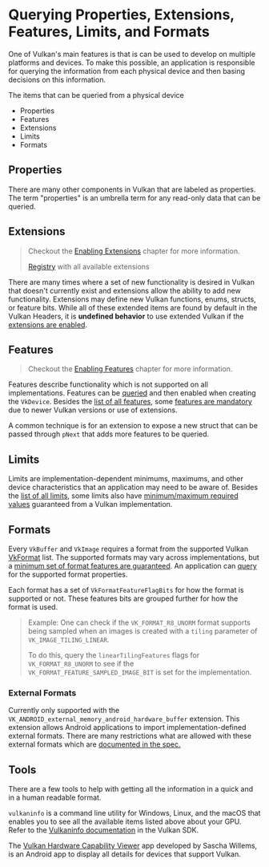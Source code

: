 # Querying Properties, Extensions, Features, Limits, and Formats

One of Vulkan's main features is that is can be used to develop on multiple platforms and devices. To make this possible, an application is responsible for querying the information from each physical device and then basing decisions on this information.

The items that can be queried from a physical device
- Properties
- Features
- Extensions
- Limits
- Formats

## Properties

There are many other components in Vulkan that are labeled as properties. The term "properties" is an umbrella term for any read-only data that can be queried.

## Extensions

> Checkout the [Enabling Extensions](./enabling_features.md) chapter for more information.
>
> [Registry](https://www.khronos.org/registry/vulkan/#repo-docs) with all available extensions

There are many times where a set of new functionality is desired in Vulkan that doesn't currently exist and extensions allow the ability to add new functionality. Extensions may define new Vulkan functions, enums, structs, or feature bits. While all of these extended items are found by default in the Vulkan Headers, it is **undefined behavior** to use extended Vulkan if the [extensions are enabled](./enabling_features.md).

## Features

> Checkout the [Enabling Features](./enabling_features.md) chapter for more information.

Features describe functionality which is not supported on all implementations. Features can be [queried](https://www.khronos.org/registry/vulkan/specs/1.2/html/vkspec.html#vkGetPhysicalDeviceFeatures) and then enabled when creating the `VkDevice`. Besides the [list of all features](https://www.khronos.org/registry/vulkan/specs/1.2/html/vkspec.html#features), some [features are mandatory](https://www.khronos.org/registry/vulkan/specs/1.2-extensions/html/vkspec.html#features-requirements) due to newer Vulkan versions or use of extensions.

A common technique is for an extension to expose a new struct that can be passed through `pNext` that adds more features to be queried.

## Limits

Limits are implementation-dependent minimums, maximums, and other device characteristics that an application may need to be aware of. Besides the [list of all limits](https://www.khronos.org/registry/vulkan/specs/1.2/html/vkspec.html#limits), some limits also have [minimum/maximum required values](https://www.khronos.org/registry/vulkan/specs/1.2/html/vkspec.html#limits-minmax) guaranteed from a Vulkan implementation.

## Formats

Every `VkBuffer` and `VkImage` requires a format from the supported Vulkan [VkFormat](https://www.khronos.org/registry/vulkan/specs/1.2/html/vkspec.html#formats-definition) list. The supported formats may vary across implementations, but a [minimum set of format features are guaranteed](https://www.khronos.org/registry/vulkan/specs/1.2/html/vkspec.html#features-required-format-support). An application can [query](https://www.khronos.org/registry/vulkan/specs/1.2/html/vkspec.html#formats-properties) for the supported format properties.

Each format has a set of `VkFormatFeatureFlagBits` for how the format is supported or not. These features bits are grouped further for how the format is used.

> Example: One can check if the `VK_FORMAT_R8_UNORM` format supports being sampled when an images is created with a `tiling` parameter of `VK_IMAGE_TILING_LINEAR`.
>
> To do this, query the `linearTilingFeatures` flags for `VK_FORMAT_R8_UNORM` to see if the `VK_FORMAT_FEATURE_SAMPLED_IMAGE_BIT` is set for the implementation.

### External Formats

Currently only supported with the `VK_ANDROID_external_memory_android_hardware_buffer` extension. This extension allows Android applications to import implementation-defined external formats. There are many restrictions what are allowed with these external formats which are [documented in the spec.](https://www.khronos.org/registry/vulkan/specs/1.2-extensions/html/vkspec.html#memory-external-android-hardware-buffer-external-formats)

## Tools

There are a few tools to help with getting all the information in a quick and in a human readable format.

`vulkaninfo` is a command line utility for Windows, Linux, and the macOS that enables you to see all the available items listed above about your GPU. Refer to the [Vulkaninfo documentation](https://vulkan.lunarg.com/doc/sdk/latest/windows/vulkaninfo.html) in the Vulkan SDK.

The [Vulkan Hardware Capability Viewer](https://play.google.com/store/apps/details?id=de.saschawillems.vulkancapsviewer&hl=en_US) app developed by Sascha Willems, is an Android app to display all details for devices that support Vulkan.

